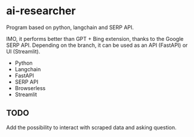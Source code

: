 # ai-researcher

Program based on python, langchain and SERP API.

IMO, it performs better than GPT + Bing extension, thanks to the Google SERP API. 
Depending on the branch, it can be used as an API (FastAPI) or UI (Streamlit).

- Python
- Langchain
- FastAPI
- SERP API
- Browserless
- Streamlit


## TODO
Add the possibility to interact with scraped data and asking question.

